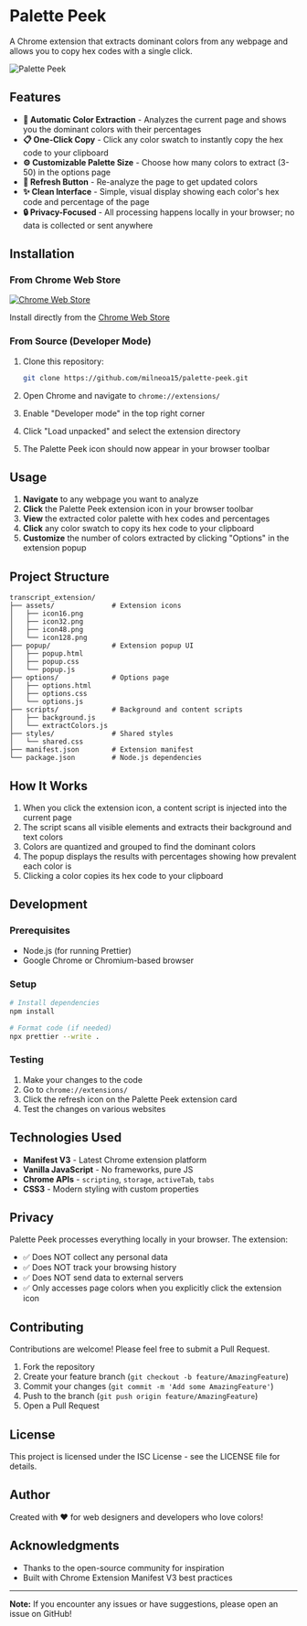 # Palette Peek

A Chrome extension that extracts dominant colors from any webpage and allows you to copy hex codes with a single click.

![Palette Peek](example%20(1).png)

## Features

- **🎨 Automatic Color Extraction** - Analyzes the current page and shows you the dominant colors with their percentages
- **📋 One-Click Copy** - Click any color swatch to instantly copy the hex code to your clipboard
- **⚙️ Customizable Palette Size** - Choose how many colors to extract (3-50) in the options page
- **🔄 Refresh Button** - Re-analyze the page to get updated colors
- **✨ Clean Interface** - Simple, visual display showing each color's hex code and percentage of the page
- **🔒 Privacy-Focused** - All processing happens locally in your browser; no data is collected or sent anywhere

## Installation

### From Chrome Web Store

[![Chrome Web Store](https://img.shields.io/badge/Chrome%20Web%20Store-Available-blue?logo=googlechrome)](https://chromewebstore.google.com/detail/palette-peek/jmgoliggkghalheoakfboofgfanbphdh)

Install directly from the [Chrome Web Store](https://chromewebstore.google.com/detail/palette-peek/jmgoliggkghalheoakfboofgfanbphdh)

### From Source (Developer Mode)

1. Clone this repository:
   ```bash
   git clone https://github.com/milneoa15/palette-peek.git
   ```

2. Open Chrome and navigate to `chrome://extensions/`

3. Enable "Developer mode" in the top right corner

4. Click "Load unpacked" and select the extension directory

5. The Palette Peek icon should now appear in your browser toolbar

## Usage

1. **Navigate** to any webpage you want to analyze
2. **Click** the Palette Peek extension icon in your browser toolbar
3. **View** the extracted color palette with hex codes and percentages
4. **Click** any color swatch to copy its hex code to your clipboard
5. **Customize** the number of colors extracted by clicking "Options" in the extension popup

## Project Structure

```
transcript_extension/
├── assets/              # Extension icons
│   ├── icon16.png
│   ├── icon32.png
│   ├── icon48.png
│   └── icon128.png
├── popup/               # Extension popup UI
│   ├── popup.html
│   ├── popup.css
│   └── popup.js
├── options/             # Options page
│   ├── options.html
│   ├── options.css
│   └── options.js
├── scripts/             # Background and content scripts
│   ├── background.js
│   └── extractColors.js
├── styles/              # Shared styles
│   └── shared.css
├── manifest.json        # Extension manifest
└── package.json         # Node.js dependencies
```

## How It Works

1. When you click the extension icon, a content script is injected into the current page
2. The script scans all visible elements and extracts their background and text colors
3. Colors are quantized and grouped to find the dominant colors
4. The popup displays the results with percentages showing how prevalent each color is
5. Clicking a color copies its hex code to your clipboard

## Development

### Prerequisites

- Node.js (for running Prettier)
- Google Chrome or Chromium-based browser

### Setup

```bash
# Install dependencies
npm install

# Format code (if needed)
npx prettier --write .
```

### Testing

1. Make your changes to the code
2. Go to `chrome://extensions/`
3. Click the refresh icon on the Palette Peek extension card
4. Test the changes on various websites

## Technologies Used

- **Manifest V3** - Latest Chrome extension platform
- **Vanilla JavaScript** - No frameworks, pure JS
- **Chrome APIs** - `scripting`, `storage`, `activeTab`, `tabs`
- **CSS3** - Modern styling with custom properties

## Privacy

Palette Peek processes everything locally in your browser. The extension:
- ✅ Does NOT collect any personal data
- ✅ Does NOT track your browsing history
- ✅ Does NOT send data to external servers
- ✅ Only accesses page colors when you explicitly click the extension icon

## Contributing

Contributions are welcome! Please feel free to submit a Pull Request.

1. Fork the repository
2. Create your feature branch (`git checkout -b feature/AmazingFeature`)
3. Commit your changes (`git commit -m 'Add some AmazingFeature'`)
4. Push to the branch (`git push origin feature/AmazingFeature`)
5. Open a Pull Request

## License

This project is licensed under the ISC License - see the LICENSE file for details.

## Author

Created with ❤️ for web designers and developers who love colors!

## Acknowledgments

- Thanks to the open-source community for inspiration
- Built with Chrome Extension Manifest V3 best practices

---

**Note:** If you encounter any issues or have suggestions, please open an issue on GitHub!
